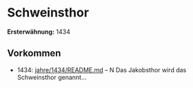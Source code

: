 # Schweinsthor

**Ersterwähnung:** 1434

## Vorkommen
- 1434: [jahre/1434/README.md](../jahre/1434/README.md) – N Das Jakobsthor wird das Schweinsthor genannt...

